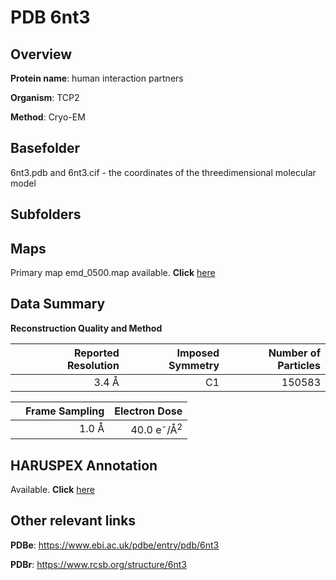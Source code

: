 # PDB 6nt3

## Overview

**Protein name**: human interaction partners

**Organism**: TCP2

**Method**: Cryo-EM

## Basefolder

6nt3.pdb and 6nt3.cif - the coordinates of the threedimensional molecular model

## Subfolders









## Maps

Primary map emd_0500.map available. **Click** [here](ftp://ftp.wwpdb.org/pub/emdb/structures/EMD-0500/map/) 

## Data Summary
**Reconstruction Quality and Method**

|   | Reported Resolution | Imposed Symmetry | Number of Particles |
|---|-------------:|----------------:|--------------:|
|   |3.4 Å|C1|150583|

|   | Frame Sampling | Electron Dose |
|---|-------------:|----------------:|
|   |1.0 Å|40.0 e<sup>-</sup>/Å<sup>2</sup>|

## HARUSPEX Annotation

Available. **Click** [here](https://zenodo.org/record/3820221)

## Other relevant links 
**PDBe**:  https://www.ebi.ac.uk/pdbe/entry/pdb/6nt3
 
**PDBr**: https://www.rcsb.org/structure/6nt3 
